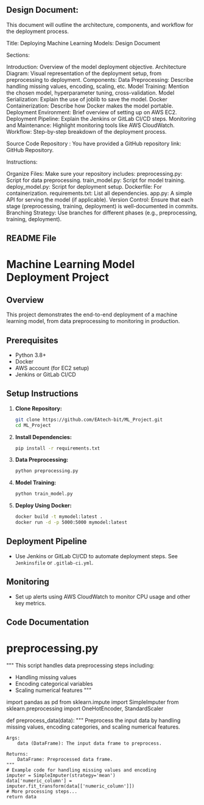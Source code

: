 Design Document:
---------------
This document will outline the architecture, components, and workflow for the deployment process.

Title: Deploying Machine Learning Models: Design Document

Sections:

Introduction: Overview of the model deployment objective.
Architecture Diagram: Visual representation of the deployment setup, from preprocessing to deployment.
Components:
Data Preprocessing: Describe handling missing values, encoding, scaling, etc.
Model Training: Mention the chosen model, hyperparameter tuning, cross-validation.
Model Serialization: Explain the use of joblib to save the model.
Docker Containerization: Describe how Docker makes the model portable.
Deployment Environment: Brief overview of setting up on AWS EC2.
Deployment Pipeline: Explain the Jenkins or GitLab CI/CD steps.
Monitoring and Maintenance: Highlight monitoring tools like AWS CloudWatch.
Workflow: Step-by-step breakdown of the deployment process.


Source Code Repository : 
You have provided a GitHub repository link: GitHub Repository.

Instructions:

Organize Files: Make sure your repository includes:
preprocessing.py: Script for data preprocessing.
train_model.py: Script for model training.
deploy_model.py: Script for deployment setup.
Dockerfile: For containerization.
requirements.txt: List all dependencies.
app.py: A simple API for serving the model (if applicable).
Version Control: Ensure that each stage (preprocessing, training, deployment) is well-documented in commits.
Branching Strategy: Use branches for different phases (e.g., preprocessing, training, deployment).

README File
-----------

# Machine Learning Model Deployment Project

## Overview
This project demonstrates the end-to-end deployment of a machine learning model, from data preprocessing to monitoring in production.

## Prerequisites
- Python 3.8+
- Docker
- AWS account (for EC2 setup)
- Jenkins or GitLab CI/CD

## Setup Instructions
1. **Clone Repository:** 
   ```bash
   git clone https://github.com/EAtech-bit/ML_Project.git
   cd ML_Project
   ```

2. **Install Dependencies:**
   ```bash
   pip install -r requirements.txt
   ```

3. **Data Preprocessing:**
   ```bash
   python preprocessing.py
   ```

4. **Model Training:**
   ```bash
   python train_model.py
   ```

5. **Deploy Using Docker:**
   ```bash
   docker build -t mymodel:latest .
   docker run -d -p 5000:5000 mymodel:latest
   ```

## Deployment Pipeline
- Use Jenkins or GitLab CI/CD to automate deployment steps. See `Jenkinsfile` or `.gitlab-ci.yml`.

## Monitoring
- Set up alerts using AWS CloudWatch to monitor CPU usage and other key metrics.


Code Documentation
------------------

# preprocessing.py

"""
This script handles data preprocessing steps including:
- Handling missing values
- Encoding categorical variables
- Scaling numerical features
"""

import pandas as pd
from sklearn.impute import SimpleImputer
from sklearn.preprocessing import OneHotEncoder, StandardScaler

def preprocess_data(data):
    """
    Preprocess the input data by handling missing values, encoding categories,
    and scaling numerical features.

    Args:
        data (DataFrame): The input data frame to preprocess.

    Returns:
        DataFrame: Preprocessed data frame.
    """
    # Example code for handling missing values and encoding
    imputer = SimpleImputer(strategy='mean')
    data['numeric_column'] = imputer.fit_transform(data[['numeric_column']])
    # More processing steps...
    return data



